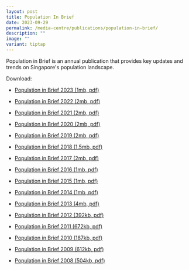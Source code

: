 ```yaml
---
layout: post
title: Population In Brief
date: 2023-09-29
permalink: /media-centre/publications/population-in-brief/
description: ""
image: ""
variant: tiptap
---
```

<p>Population in Brief is an annual publication that provides key updates and trends on Singapore's population landscape.</p><p>Download:</p><ul><li><p><a href="/files/media-centre/publications/population-in-brief-2023.pdf" rel="noopener noreferrer nofollow" target="_blank">Population in Brief 2023 (1mb, pdf)</a></p></li><li><p><a href="/files/media-centre/publications/population-in-brief-2022.pdf" rel="noopener noreferrer nofollow" target="_blank">Population in Brief 2022 (2mb, pdf)</a></p></li><li><p><a href="/files/media-centre/publications/population-in-brief-2021.pdf" rel="noopener noreferrer nofollow" target="_blank">Population in Brief 2021 (2mb, pdf)</a></p></li><li><p><a href="/files/media-centre/publications/pib-2020-final.pdf" rel="noopener noreferrer nofollow" target="_blank">Population in Brief 2020 (2mb, pdf)</a></p></li><li><p><a href="/files/media-centre/publications/population-in-brief-2019.pdf" rel="noopener noreferrer nofollow" target="_blank">Population in Brief 2019 (2mb, pdf)</a></p></li><li><p><a href="/files/media-centre/publications/population_in_brief_2018.pdf" rel="noopener noreferrer nofollow" target="_blank">Population in Brief 2018 (1.5mb, pdf)</a></p></li><li><p><a href="https://github.com/isomerpages/isomerpages-stratgroup/raw/master/images/PublicationImages/population-in-brief-2017.pdf" rel="noopener noreferrer nofollow" target="_blank">Population in Brief 2017 (2mb, pdf)</a></p></li><li><p><a href="https://github.com/isomerpages/isomerpages-stratgroup/raw/master/images/PublicationImages/population-in-brief-2016.pdf" rel="noopener noreferrer nofollow" target="_blank">Population in Brief 2016 (1mb, pdf)</a></p></li><li><p><a href="https://github.com/isomerpages/isomerpages-stratgroup/raw/master/images/PublicationImages/population-in-brief-2015.pdf" rel="noopener noreferrer nofollow" target="_blank">Population in Brief 2015 (1mb, pdf)</a></p></li><li><p><a href="https://github.com/isomerpages/isomerpages-stratgroup/raw/master/images/PublicationImages/population-in-brief-2014.pdf" rel="noopener noreferrer nofollow" target="_blank">Population in Brief 2014 (1mb, pdf)</a></p></li><li><p><a href="https://github.com/isomerpages/isomerpages-stratgroup/raw/master/images/PublicationImages/population-in-brief-2013.pdf" rel="noopener noreferrer nofollow" target="_blank">Population in Brief 2013 (4mb, pdf)</a></p></li><li><p><a href="https://github.com/isomerpages/isomerpages-stratgroup/raw/master/images/PublicationImages/population-in-brief-2012.pdf" rel="noopener noreferrer nofollow" target="_blank">Population in Brief 2012 (392kb, pdf)</a></p></li><li><p><a href="https://github.com/isomerpages/isomerpages-stratgroup/raw/master/images/PublicationImages/population-in-brief-2011.pdf" rel="noopener noreferrer nofollow" target="_blank">Population in Brief 2011 (672kb, pdf)</a></p></li><li><p><a href="https://github.com/isomerpages/isomerpages-stratgroup/raw/master/images/PublicationImages/population-in-brief-2010.pdf" rel="noopener noreferrer nofollow" target="_blank">Population in Brief 2010 (187kb, pdf)</a></p></li><li><p><a href="https://github.com/isomerpages/isomerpages-stratgroup/master/images/PublicationImages/population-in-brief-2009.pdf" rel="noopener noreferrer nofollow" target="_blank">Population in Brief 2009 (612kb, pdf)</a></p></li><li><p><a href="https://www.strategygroup.gov.sg/images/publicationimages/population-in-brief-2008.pdf" rel="noopener noreferrer nofollow" target="_blank">Population in Brief 2008 (504kb, pdf)</a></p></li></ul><p></p>